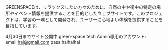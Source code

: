 GREENSPACEは、リラックスしたい方々のために、自然の中や街中の特定の場所やイベント情報を提供することを目的としたウェブサイトです。このプロジェクトは、学習の一環として開発され、ユーザーに心地よい体験を提供することを目指しています。

4月30日までサイト公開中:green-space.tech
Admin専用のアカウント:
email:hal@gmail.com
pass:halhalhal
